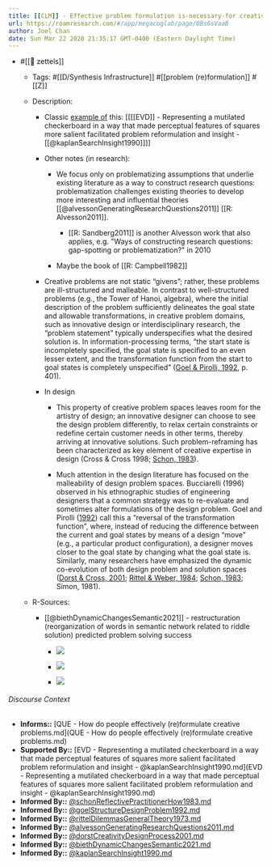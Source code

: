 ```yaml
---
title: [[CLM]] - Effective problem formulation is-necessary-for creative knowledge work
url: https://roamresearch.com/#/app/megacoglab/page/0Bs6sVaaB
author: Joel Chan
date: Sun Mar 22 2020 21:35:17 GMT-0400 (Eastern Daylight Time)
---
```


- #[[🌲 zettels]]

    - Tags: #[[D/Synthesis Infrastructure]] #[[problem (re)formulation]] #[[Z]]

    - Description:

        - Classic [example of]([[SupportedBy]]) this: [[[[EVD]] - Representing a mutilated checkerboard in a way that made perceptual features of squares more salient facilitated problem reformulation and insight - [[@kaplanSearchInsight1990]]]]

        - Other notes (in research):

            - We focus only on problematizing assumptions
that underlie existing literature as a way to construct research questions: problematization challenges existing theories to develop more interesting and influential theories [[@alvessonGeneratingResearchQuestions2011]] [[R: Alvesson2011]].

                - [[R: Sandberg2011]] is another Alvesson work that also applies, e.g. "Ways of constructing research questions: gap-spotting or problematization?" in 2010

            - Maybe the book of  [[R: Campbell1982]]

        - Creative problems are not static “givens”; rather, these problems are ill-structured and malleable. In contrast to well-structured problems (e.g., the Tower of Hanoi, algebra), where the initial description of the problem sufficiently delineates the goal state and allowable transformations, in creative problem domains, such as innovative design or interdisciplinary research, the “problem statement” typically underspecifies what the desired solution is. In information-processing terms, “the start state is incompletely specified, the goal state is specified to an even lesser extent, and the transformation function from the start to goal states is completely unspecified” ([Goel & Pirolli, 1992]([[@goelStructureDesignProblem1992]]), p. 401).

        - In design

            - This property of creative problem spaces leaves room for the artistry of design; an innovative designer can choose to see the design problem differently, to relax certain constraints or redefine certain customer needs in other terms, thereby arriving at innovative solutions. Such problem-reframing has been characterized as key element of creative expertise in design (Cross & Cross 1998; [Schon, 1983]([[@schonReflectivePractitionerHow1983]])).

            - Much attention in the design literature has focused on the malleability of design problem spaces. Bucciarelli (1996) observed in his ethnographic studies of engineering designers that a common strategy was to re-evaluate and sometimes alter formulations of the design problem. Goel and Pirolli ([1992]([[@goelStructureDesignProblem1992]])) call this a “reversal of the transformation function”, where, instead of reducing the difference between the current and goal states by means of a design “move” (e.g., a particular product configuration), a designer moves closer to the goal state by changing what the goal state is. Similarly, many researchers have emphasized the dynamic co-evolution of both design problem and solution spaces ([Dorst & Cross, 2001]([[@dorstCreativityDesignProcess2001]]); [Rittel & Weber, 1984]([[@rittelDilemmasGeneralTheory1973]]); [Schon, 1983]([[@schonReflectivePractitionerHow1983]]); Simon, 1981).

    - R-Sources:

        - [[@biethDynamicChangesSemantic2021]] - restructuration (reorganization of words in semantic network related to riddle solution) predicted problem solving success

            - ![](https://firebasestorage.googleapis.com/v0/b/firescript-577a2.appspot.com/o/imgs%2Fapp%2Fmegacoglab%2Fm64yhC-spn.png?alt=media&token=b8bc3c3a-6632-4bfa-8a85-5f8c6b4f4c2f)

            - ![](https://firebasestorage.googleapis.com/v0/b/firescript-577a2.appspot.com/o/imgs%2Fapp%2Fmegacoglab%2FxF_l6BS98E.png?alt=media&token=107d904d-d014-441a-95c7-6fe14bc307db)

            - ![](https://firebasestorage.googleapis.com/v0/b/firescript-577a2.appspot.com/o/imgs%2Fapp%2Fmegacoglab%2FEOklAyNlfl.png?alt=media&token=262af2fa-ed11-4bf6-9d3e-97fca38bab36)

###### Discourse Context

- **Informs::** [QUE - How do people effectively (re)formulate creative problems.md](QUE - How do people effectively (re)formulate creative problems.md)
- **Supported By::** [EVD - Representing a mutilated checkerboard in a way that made perceptual features of squares more salient facilitated problem reformulation and insight - @kaplanSearchInsight1990.md](EVD - Representing a mutilated checkerboard in a way that made perceptual features of squares more salient facilitated problem reformulation and insight - @kaplanSearchInsight1990.md)
- **Informed By::** [@schonReflectivePractitionerHow1983.md](@schonReflectivePractitionerHow1983.md)
- **Informed By::** [@goelStructureDesignProblem1992.md](@goelStructureDesignProblem1992.md)
- **Informed By::** [@rittelDilemmasGeneralTheory1973.md](@rittelDilemmasGeneralTheory1973.md)
- **Informed By::** [@alvessonGeneratingResearchQuestions2011.md](@alvessonGeneratingResearchQuestions2011.md)
- **Informed By::** [@dorstCreativityDesignProcess2001.md](@dorstCreativityDesignProcess2001.md)
- **Informed By::** [@biethDynamicChangesSemantic2021.md](@biethDynamicChangesSemantic2021.md)
- **Informed By::** [@kaplanSearchInsight1990.md](@kaplanSearchInsight1990.md)


